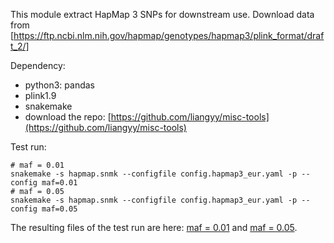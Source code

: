 This module extract HapMap 3 SNPs for downstream use.
Download data from [https://ftp.ncbi.nlm.nih.gov/hapmap/genotypes/hapmap3/plink_format/draft_2/]

Dependency: 

* python3: pandas
* plink1.9
* snakemake
* download the repo: [https://github.com/liangyy/misc-tools](https://github.com/liangyy/misc-tools)

Test run:

```
# maf = 0.01
snakemake -s hapmap.snmk --configfile config.hapmap3_eur.yaml -p --config maf=0.01
# maf = 0.05
snakemake -s hapmap.snmk --configfile config.hapmap3_eur.yaml -p --config maf=0.05
```

The resulting files of the test run are here: [maf = 0.01](https://uchicago.box.com/s/4r2ddcyaizmutm0nmfrfg5vr7xz7hsb5) and [maf = 0.05](https://uchicago.box.com/s/7dpcj59y2u7titrevwu76rzudpq2gxfu). 


